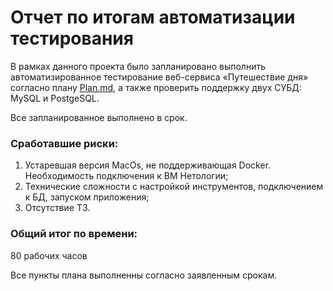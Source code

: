 # Отчет по итогам автоматизации тестирования

В рамках данного проекта было запланировано выполнить автоматизированное тестирование веб-сервиса «Путешествие дня» согласно плану [Plan.md](https://github.com/TanyaSailor/Diploma-QA/blob/master/docks/Plan.md), а также проверить поддержку двух СУБД: MySQL и PostgeSQL.

Все запланированное выполнено в срок.

### Сработавшие риски:
1)	Устаревшая версия MacOs, не поддерживающая Docker. Необходимость подключения к ВМ Нетологии;
2)	Технические сложности с настройкой инструментов, подключением к БД, запуском приложения;
3)	Отсутствие ТЗ.

### Общий итог по времени:

80 рабочих часов

Все пункты плана выполненны согласно заявленным срокам.

